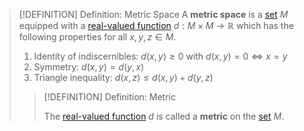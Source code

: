 >[!DEFINITION] Definition: Metric Space
>A **metric space** is a [set](../Set%20Theory/Set.md) $M$ equipped with a [real-valued function](Real%20Analysis/Functions/Real-Valued%20Function.md) $d: M \times M \to \mathbb{R}$ which has the following properties for all $x, y, z \in M$.
>1. Identity of indiscernibles: $d(x, y) \ge 0$ with $d(x, y) = 0 \iff x = y$
>2. Symmetry: $d(x,y) = d(y,x)$
>3. Triangle inequality: $d(x,z) \le d(x,y) + d(y,z)$
>
>>[!DEFINITION] Definition: Metric
>>
>>The [real-valued function](Real%20Analysis/Functions/Real-Valued%20Function.md) $d$ is called a **metric** on the [set](../Set%20Theory/Set.md) $M$.
>>